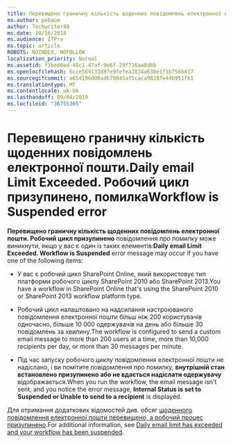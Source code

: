 ```yaml
---
title: Перевищено граничну кількість щоденних повідомлень електронної пошти. Робочий цикл призупинено, помилка
ms.author: pebaum
author: Techwriter40
ms.date: 10/16/2018
ms.audience: ITPro
ms.topic: article
ROBOTS: NOINDEX, NOFOLLOW
localization_priority: Normal
ms.assetid: f3bed6ed-48c1-47af-9e6f-29f716aa8d6b
ms.openlocfilehash: 6cce569133d97e9fefea3834a63be1f1b756b417
ms.sourcegitcommit: a65d196d00adb70045af5caca9828fe44b951f61
ms.translationtype: MT
ms.contentlocale: uk-UA
ms.lasthandoff: 09/04/2019
ms.locfileid: "36755365"
---
```

# <a name="daily-email-limit-exceeded-workflow-is-suspended-error"></a><span data-ttu-id="4b077-103">Перевищено граничну кількість щоденних повідомлень електронної пошти.</span><span class="sxs-lookup"><span data-stu-id="4b077-103">Daily email Limit Exceeded.</span></span> <span data-ttu-id="4b077-104">Робочий цикл призупинено, помилка</span><span class="sxs-lookup"><span data-stu-id="4b077-104">Workflow is Suspended error</span></span>

 <span data-ttu-id="4b077-105">**Перевищено граничну кількість щоденних повідомлень електронної пошти. Робочий цикл призупинено** повідомлення про помилку може виникнути, якщо у вас є один із таких елементів:</span><span class="sxs-lookup"><span data-stu-id="4b077-105">**Daily email Limit Exceeded. Workflow is Suspended** error message may occur if you have one of the following items:</span></span> 
  
- <span data-ttu-id="4b077-106">У вас є робочий цикл SharePoint Online, який використовує тип платформи робочого циклу SharePoint 2010 або SharePoint 2013.</span><span class="sxs-lookup"><span data-stu-id="4b077-106">You have a workflow in SharePoint Online that's using the SharePoint 2010 or SharePoint 2013 workflow platform type.</span></span>
    
- <span data-ttu-id="4b077-107">Робочий цикл налаштовано на надсилання настроюваного повідомлення електронної пошти більш ніж 200 користувачів одночасно, більше 10 000 одержувачів на день або більше 30 повідомлень за хвилину.</span><span class="sxs-lookup"><span data-stu-id="4b077-107">The workflow is configured to send a custom email message to more than 200 users at a time, more than 10,000 recipients per day, or more than 30 messages per minute.</span></span>
    
- <span data-ttu-id="4b077-108">Під час запуску робочого циклу повідомлення електронної пошти не надіслано, і ви помітите повідомлення про помилку, **внутрішній стан встановлено призупинено або не вдається надіслати одержувачу** відображається.</span><span class="sxs-lookup"><span data-stu-id="4b077-108">When you run the workflow, the email message isn't sent, and you notice the error message, **Internal Status is set to Suspended or Unable to send to a recipient** is displayed.</span></span> 
    
<span data-ttu-id="4b077-109">Для отримання додаткових відомостей див. обсяг [щоденного повідомлення електронної пошти перевищено, а робочий процес призупинено](https://go.microsoft.com/fwlink/?Linkid=2031137).</span><span class="sxs-lookup"><span data-stu-id="4b077-109">For additional information, see [Daily email limit has exceeded and your workflow has been suspended](https://go.microsoft.com/fwlink/?Linkid=2031137).</span></span>
  
